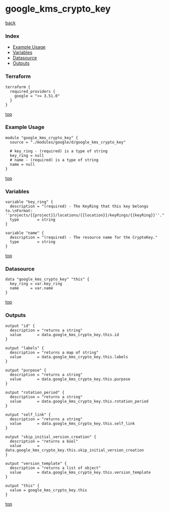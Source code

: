 # google_kms_crypto_key

[back](../google.md)

### Index

- [Example Usage](#example-usage)
- [Variables](#variables)
- [Datasource](#datasource)
- [Outputs](#outputs)

### Terraform

```hcl
terraform {
  required_providers {
    google = ">= 3.51.0"
  }
}
```

[top](#index)

### Example Usage

```hcl
module "google_kms_crypto_key" {
  source = "./modules/google/d/google_kms_crypto_key"

  # key_ring - (required) is a type of string
  key_ring = null
  # name - (required) is a type of string
  name = null
}
```

[top](#index)

### Variables

```hcl
variable "key_ring" {
  description = "(required) - The KeyRing that this key belongs to.\nFormat: ''projects/{{project}}/locations/{{location}}/keyRings/{{keyRing}}''."
  type        = string
}

variable "name" {
  description = "(required) - The resource name for the CryptoKey."
  type        = string
}
```

[top](#index)

### Datasource

```hcl
data "google_kms_crypto_key" "this" {
  key_ring = var.key_ring
  name     = var.name
}
```

[top](#index)

### Outputs

```hcl
output "id" {
  description = "returns a string"
  value       = data.google_kms_crypto_key.this.id
}

output "labels" {
  description = "returns a map of string"
  value       = data.google_kms_crypto_key.this.labels
}

output "purpose" {
  description = "returns a string"
  value       = data.google_kms_crypto_key.this.purpose
}

output "rotation_period" {
  description = "returns a string"
  value       = data.google_kms_crypto_key.this.rotation_period
}

output "self_link" {
  description = "returns a string"
  value       = data.google_kms_crypto_key.this.self_link
}

output "skip_initial_version_creation" {
  description = "returns a bool"
  value       = data.google_kms_crypto_key.this.skip_initial_version_creation
}

output "version_template" {
  description = "returns a list of object"
  value       = data.google_kms_crypto_key.this.version_template
}

output "this" {
  value = google_kms_crypto_key.this
}
```

[top](#index)